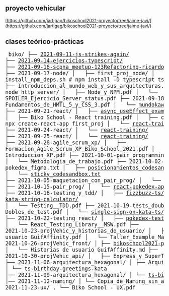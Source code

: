 ## proyecto vehicular

[https://github.com/jartigag/bikoschool2021-proyecto/tree/jaime-javi/](https://github.com/jartigag/bikoschool2021-proyecto/tree/jaime-javi/)

## clases teórico-prácticas

<big><pre>
biko/
├── [2021-09-11-js-strikes-again/](https://github.com/jartigag/js-strikes-again)
├── [2021-09-14-ejercicios-typescript/](https://github.com/jartigag/ejercicios-typescript)
├── [2021-09-16-scpna_meetup-123Refactoring-ricardo_borillo](https://www.meetup.com/es-ES/Pamplona-Software-Crafters/events/280636502)
├── 2021-09-17-node/
│   ├── first_proj_node/
│   ├── install_npm_deps.sh                          # npm install -D typescript ts-node @types/node
│   ├── Introduccion_al_mundo_web_y_sus_arquitecturas.pdf
│   ├── node_http_server/
│   ├── Node_y_NPM.pdf
│   └── SPOILER_Ejercicio_Server_status.pdf
├── 2021-09-18-css/
│   ├── [frog-green.svg](https://flexboxfroggy.com)
│   ├── Fundamentos_de_HMTL_5_y_CSS_3.pdf
│   └── [mundokawaii_codesandbox.txt](https://codesandbox.io/s/static-template-html-forked-gdv6m)
├── 2021-09-21-react/
│   ├── [async_useEffect_example.js](https://codesandbox.io/s/react-hooks-usestate-and-useeffect-s61lo)
│   ├── Biko School - React training.pdf
│   ├── create_project_npx.sh                        # npx create-react-app first_proj
│   └── [react-training/](https://github.com/jartigag/react-training/tree/step0)
├── 2021-09-24-react/
│   └── [react-training/](https://github.com/jartigag/react-training/tree/mysolution-step1)
├── 2021-09-25-react/
│   └── [react-training/](https://github.com/jartigag/react-training/tree/mysolution-step2)
├── 2021-09-28-agile_scrum_xp/
│   ├── Formacion_Agile_Scrum_XP_Biko_School_2021.pdf
│   └── Introduccion_XP.pdf
├── 2021-10-01-pair_programming/
│   ├── [gilded-rose-ts/](https://github.com/Biko-School/gilded-rose-ts)
│   └── Metodologia_de_trabajo.pdf
├── 2021-10-02-maquetacion/
│   ├── pokedex_figma.txt
│   ├── [posicionamientos_codesandbox.txt](https://codesandbox.io/s/6-posicionamientos-u369l)
│   └── [sticky_codesandbox.txt](https://codesandbox.io/s/6-posicionamientos-u369l?file=/sticky.html)
├── 2021-10-05-maquetacion_con_pair_prog/
│   └── [react-pokedex-layout/](https://github.com/jartigag/react-pokedex-layout)
├── 2021-10-15-pair_prog/
│   └── [react-pokedex-api/](https://github.com/jartigag/react-pokedex-api)
├── 2021-10-16-testing_y_tdd/
│   ├── [fizzbuzz-ts/](https://github.com/jartigag/fizzbuzz-ts)
│   ├── [kata-string-calculator/](https://github.com/jartigag/kata-string-calculator)
│   └── Testing__TDD.pdf
├── 2021-10-19-tests_doubles/
│   ├── Dobles_de_test.pdf
│   └── [single-sign-on-kata-ts/](https://github.com/jartigag/single-sign-on-kata-ts)
├── 2021-10-22-testing_react/
│   ├── [pokedex-testing/](https://github.com/Biko-School/pokedex-testing)
│   └── React_Testing_Library__MSW.pdf
├── 2021-10-23-projVehic_y_historias_de_usuario/
│   ├── Historias de usuario GuifAffinity.pdf
│   └── Taller_Example_Mapping/
├── 2021-10-26-projVehic_front/
│   ├── [bikoschool2021-proyecto/](https://github.com/jartigag/bikoschool2021-proyecto)
│   └── Historias de usuario GuifAffinity.md
├── 2021-10-30-projVehic_api/
│   ├── Express_y_SuperTest_1.pdf
│   └── [semantic-commit-messages.md](https://gist.github.com/joshbuchea/6f47e86d2510bce28f8e7f42ae84c716)
├── 2021-11-06-arquitectura_hexagonal/
│   ├── Arquitectura_hexagonal.pdf
│   └── [ts-birthday-greetings-kata](https://github.com/jartigag/ts-birthday-greetings-kata/tree/first-try)
│── 2021-11-09-arquitectura_hexagonal/
│   └── [ts-birthday-greetings-kata](https://github.com/jartigag/ts-birthday-greetings-kata/tree/step-by-step)
│── 2021-11-12-naming/
│   └── Copia_de_Naming_sin_animaciones.pdf
└── 2021-11-23-ux/
.   └── Biko School - UX.pdf
</pre></big>

